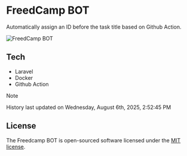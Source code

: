 # FreedCamp BOT

Automatically assign an ID before the task title based on Github Action.

![FreedCamp BOT](https://repository-images.githubusercontent.com/737932867/7d34798b-2680-471c-b089-a78a718d3d6a)

## Tech

- Laravel
- Docker
- Github Action

> [!NOTE]  
> History last updated on Wednesday, August 6th, 2025, 2:52:45 PM

## License

The Freedcamp BOT is open-sourced software licensed under the [MIT license](https://opensource.org/licenses/MIT).
